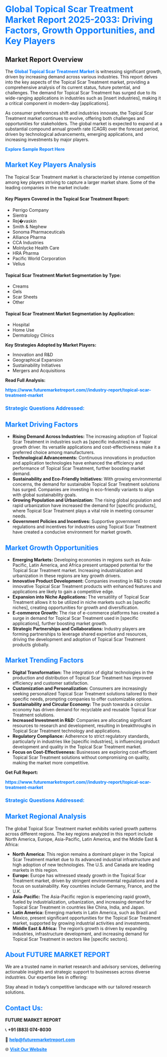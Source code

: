 <h1 style="color: #007BFF;">Global Topical Scar Treatment Market Report 2025-2033: Driving Factors, Growth Opportunities, and Key Players</h1>

<section id="overview">
<h2>Market Report Overview</h2>
<p>The <a href="https://www.futuremarketreport.com//industry-report/topical-scar-treatment-market" style="color: #007BFF; text-decoration: none;"><strong>Global Topical Scar Treatment Market</strong></a> is witnessing significant growth, driven by increasing demand across various industries. This report delves into the key aspects of the Topical Scar Treatment market, providing a comprehensive analysis of its current status, future potential, and challenges. The demand for Topical Scar Treatment has surged due to its wide-ranging applications in industries such as [insert industries], making it a critical component in modern-day [applications].</p>
<p>As consumer preferences shift and industries innovate, the Topical Scar Treatment market continues to evolve, offering both challenges and opportunities for stakeholders. The global market is expected to expand at a substantial compound annual growth rate (CAGR) over the forecast period, driven by technological advancements, emerging applications, and increasing investments by major players.</p>
</section>

<section id="overview">
<p><a href="https://www.futuremarketreport.com//request-sample/reportId=79486" style="color: #007BFF; text-decoration: none;"><strong>Explore Sample Report Here</strong></a></p>
</section>

<section id="key-players">
<h2 style="color: #007BFF;">Market Key Players Analysis</h2>
<p>The Topical Scar Treatment market is characterized by intense competition among key players striving to capture a larger market share. Some of the leading companies in the market include:</p>
<h4>Key Players Covered in the Topical Scar Treatment Report:</h4>
<ul><li>Perrigo Company</li><li>Sientra</li><li>Rej�vaskin</li><li>Smith &amp; Nephew</li><li>Sonoma Pharmaceuticals</li><li>Alliance Pharma</li><li>CCA Industries</li><li>Molnlycke Health Care</li><li>HRA Pharma</li><li>Pacific World Corporation</li><li>Velius</li></ul>
<h4>Topical Scar Treatment Market Segmentation by Type:</h4>
<ul><li>Creams</li><li>Gels</li><li>Scar Sheets</li><li>Other</li></ul>

<h4>Topical Scar Treatment Market Segmentation by Application:</h4>
<ul><li>Hospital</li><li>Home Use</li><li>Dermatology Clinics</li></ul>
<p><strong>Key Strategies Adopted by Market Players:</strong></p>
<ul>
<li>Innovation and R&D</li>
<li>Geographical Expansion</li>
<li>Sustainability Initiatives</li>
<li>Mergers and Acquisitions</li>
</ul>
</section>

<section>
<p><strong>Read Full Analysis: </strong></p><a href="https://www.futuremarketreport.com//industry-report/topical-scar-treatment-market" style="color: #007BFF; text-decoration: none;"><strong>https://www.futuremarketreport.com//industry-report/topical-scar-treatment-market</strong></a>
<h3 style="color: #007BFF;">Strategic Questions Addressed:</h3>
</section>

<section id="driving-factors">
<h2 style="color: #007BFF;">Market Driving Factors</h2>
<ul>
<li><strong>Rising Demand Across Industries:</strong> The increasing adoption of Topical Scar Treatment in industries such as [specific industries] is a major growth driver. Its versatile applications and cost-effectiveness make it a preferred choice among manufacturers.</li>
<li><strong>Technological Advancements:</strong> Continuous innovations in production and application technologies have enhanced the efficiency and performance of Topical Scar Treatment, further boosting market demand.</li>
<li><strong>Sustainability and Eco-Friendly Initiatives:</strong> With growing environmental concerns, the demand for sustainable Topical Scar Treatment solutions has surged. Companies are investing in eco-friendly variants to align with global sustainability goals.</li>
<li><strong>Growing Population and Urbanization:</strong> The rising global population and rapid urbanization have increased the demand for [specific products], where Topical Scar Treatment plays a vital role in meeting consumer needs.</li>
<li><strong>Government Policies and Incentives:</strong> Supportive government regulations and incentives for industries using Topical Scar Treatment have created a conducive environment for market growth.</li>
</ul>
</section>

<section id="growth-opportunities">
<h2 style="color: #007BFF;">Market Growth Opportunities</h2>
<ul>
<li><strong>Emerging Markets:</strong> Developing economies in regions such as Asia-Pacific, Latin America, and Africa present untapped potential for the Topical Scar Treatment market. Increasing industrialization and urbanization in these regions are key growth drivers.</li>
<li><strong>Innovative Product Development:</strong> Companies investing in R&D to create innovative Topical Scar Treatment products with enhanced features and applications are likely to gain a competitive edge.</li>
<li><strong>Expansion into Niche Applications:</strong> The versatility of Topical Scar Treatment allows it to be utilized in niche markets such as [specific niches], creating opportunities for growth and diversification.</li>
<li><strong>E-commerce Growth:</strong> The rise of e-commerce platforms has created a surge in demand for Topical Scar Treatment used in [specific applications], further boosting market growth.</li>
<li><strong>Strategic Partnerships and Collaborations:</strong> Industry players are forming partnerships to leverage shared expertise and resources, driving the development and adoption of Topical Scar Treatment products globally.</li>
</ul>
</section>

<section id="trending-factors">
<h2 style="color: #007BFF;">Market Trending Factors</h2>
<ul>
<li><strong>Digital Transformation:</strong> The integration of digital technologies in the production and distribution of Topical Scar Treatment has improved efficiency and customer satisfaction.</li>
<li><strong>Customization and Personalization:</strong> Consumers are increasingly seeking personalized Topical Scar Treatment solutions tailored to their specific needs, prompting companies to offer customizable options.</li>
<li><strong>Sustainability and Circular Economy:</strong> The push towards a circular economy has driven demand for recyclable and reusable Topical Scar Treatment solutions.</li>
<li><strong>Increased Investment in R&D:</strong> Companies are allocating significant resources to research and development, resulting in breakthroughs in Topical Scar Treatment technology and applications.</li>
<li><strong>Regulatory Compliance:</strong> Adherence to strict regulatory standards, particularly in industries like [specific industries], is influencing product development and quality in the Topical Scar Treatment market.</li>
<li><strong>Focus on Cost-Effectiveness:</strong> Businesses are exploring cost-efficient Topical Scar Treatment solutions without compromising on quality, making the market more competitive.</li>
</ul>
</section>

<section>
<p><strong>Get Full Report: </strong></p><a href="https://www.futuremarketreport.com//industry-report/topical-scar-treatment-market" style="color: #007BFF; text-decoration: none;"><strong>https://www.futuremarketreport.com//industry-report/topical-scar-treatment-market</strong></a>
<h3 style="color: #007BFF;">Strategic Questions Addressed:</h3>
</section>


<section id="regional-analysis">
<h2 style="color: #007BFF;">Market Regional Analysis</h2>
<p>The global Topical Scar Treatment market exhibits varied growth patterns across different regions. The key regions analyzed in this report include North America, Europe, Asia-Pacific, Latin America, and the Middle East & Africa:</p>
<ul>
<li><strong>North America:</strong> This region remains a dominant player in the Topical Scar Treatment market due to its advanced industrial infrastructure and high adoption of new technologies. The U.S. and Canada are leading markets in this region.</li>
<li><strong>Europe:</strong> Europe has witnessed steady growth in the Topical Scar Treatment market, driven by stringent environmental regulations and a focus on sustainability. Key countries include Germany, France, and the U.K.</li>
<li><strong>Asia-Pacific:</strong> The Asia-Pacific region is experiencing rapid growth, fueled by industrialization, urbanization, and increasing demand for Topical Scar Treatment in countries like China, India, and Japan.</li>
<li><strong>Latin America:</strong> Emerging markets in Latin America, such as Brazil and Mexico, present significant opportunities for the Topical Scar Treatment market, supported by growing industrial activities and investments.</li>
<li><strong>Middle East & Africa:</strong> The region’s growth is driven by expanding industries, infrastructure development, and increasing demand for Topical Scar Treatment in sectors like [specific sectors].</li>
</ul>
</section>

<footer>
<h2 style="color: #007BFF;">About FUTURE MARKET REPORT</h2>
<p>We are a trusted name in market research and advisory services, delivering actionable insights and strategic support to businesses across diverse industries. Our expertise lies in offering:</p>

<p>Stay ahead in today’s competitive landscape with our tailored research solutions.</p>

<h2 style="color: #007BFF;">Contact Us:</h2>
<p><strong>FUTURE MARKET REPORT</strong></p>
<p>📞 <strong>+91 (883) 074-8030</strong></p>
<p>📧 <strong><a href="mailto:help@futuremarketreport.com" style="color: #007BFF;">help@futuremarketreport.com</a></strong></p>
<p>🌐 <strong><a href="https://www.futuremarketreport.com/" style="color: #007BFF;">Visit Our Website</a></strong></p>
</footer>